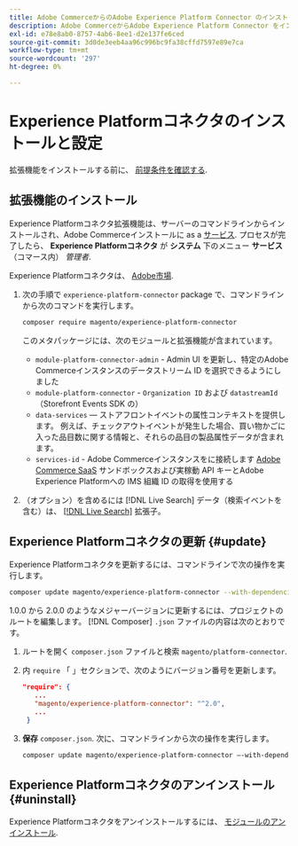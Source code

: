 ```yaml
---
title: Adobe CommerceからのAdobe Experience Platform Connector のインストールと設定
description: Adobe CommerceからAdobe Experience Platform Connector をインストール、設定、更新およびアンインストールする方法について説明します。
exl-id: e78e8ab0-8757-4ab6-8ee1-d2e137fe6ced
source-git-commit: 3d0de3eeb4aa96c996bc9fa38cffd7597e89e7ca
workflow-type: tm+mt
source-wordcount: '297'
ht-degree: 0%

---
```


# Experience Platformコネクタのインストールと設定

拡張機能をインストールする前に、 [前提条件を確認する](overview.md#prereqs).

## 拡張機能のインストール

Experience Platformコネクタ拡張機能は、サーバーのコマンドラインからインストールされ、Adobe Commerceインストールに as a [サービス](../landing/saas.md). プロセスが完了したら、 **Experience Platformコネクタ** が **システム** 下のメニュー **サービス** （コマース内） _管理者_.

Experience Platformコネクタは、 [Adobe市場](https://marketplace.magento.com/magento-experience-platform-connector.html).

1. 次の手順で `experience-platform-connector` package で、コマンドラインから次のコマンドを実行します。

   ```bash
   composer require magento/experience-platform-connector
   ```

   このメタパッケージには、次のモジュールと拡張機能が含まれています。

   * `module-platform-connector-admin` - Admin UI を更新し、特定のAdobe Commerceインスタンスのデータストリーム ID を選択できるようにしました
   * `module-platform-connector` - `Organization ID` および `datastreamId` （Storefront Events SDK の）
   * `data-services`  — ストアフロントイベントの属性コンテキストを提供します。 例えば、チェックアウトイベントが発生した場合、買い物かごに入った品目数に関する情報と、それらの品目の製品属性データが含まれます。
   * `services-id` - Adobe Commerceインスタンスをに接続します [Adobe Commerce SaaS](../landing/saas.md) サンドボックスおよび実稼動 API キーとAdobe Experience Platformへの IMS 組織 ID の取得を使用する

1. （オプション）を含めるには [!DNL Live Search] データ（検索イベントを含む）は、 [[!DNL Live Search]](../live-search/install.md) 拡張子。

## Experience Platformコネクタの更新 {#update}

Experience Platformコネクタを更新するには、コマンドラインで次の操作を実行します。

```bash
composer update magento/experience-platform-connector --with-dependencies
```

1.0.0 から 2.0.0 のようなメジャーバージョンに更新するには、プロジェクトのルートを編集します。 [!DNL Composer] `.json` ファイルの内容は次のとおりです。

1. ルートを開く `composer.json` ファイルと検索 `magento/platform-connector`.

1. 内 `require` 「 」セクションで、次のようにバージョン番号を更新します。

   ```json
   "require": {
      ...
      "magento/experience-platform-connector": "^2.0",
      ...
    }
   ```

1. **保存** `composer.json`. 次に、コマンドラインから次の操作を実行します。

   ```bash
   composer update magento/experience-platform-connector –-with-dependencies
   ```

## Experience Platformコネクタのアンインストール {#uninstall}

Experience Platformコネクタをアンインストールするには、 [モジュールのアンインストール](https://experienceleague.adobe.com/docs/commerce-operations/installation-guide/tutorials/uninstall-modules.html).

